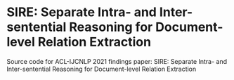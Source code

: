 # SIRE: Separate Intra- and Inter-sentential Reasoning for Document-level Relation Extraction
Source code for ACL-IJCNLP 2021 findings paper: SIRE: Separate Intra- and Inter-sentential Reasoning for Document-level Relation Extraction
